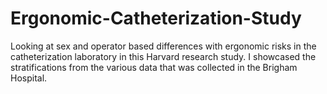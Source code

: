 # Ergonomic-Catheterization-Study
Looking at sex and operator based differences with ergonomic risks in the catheterization laboratory in this Harvard research study. I showcased the stratifications from the various data that was collected in the Brigham Hospital. 
